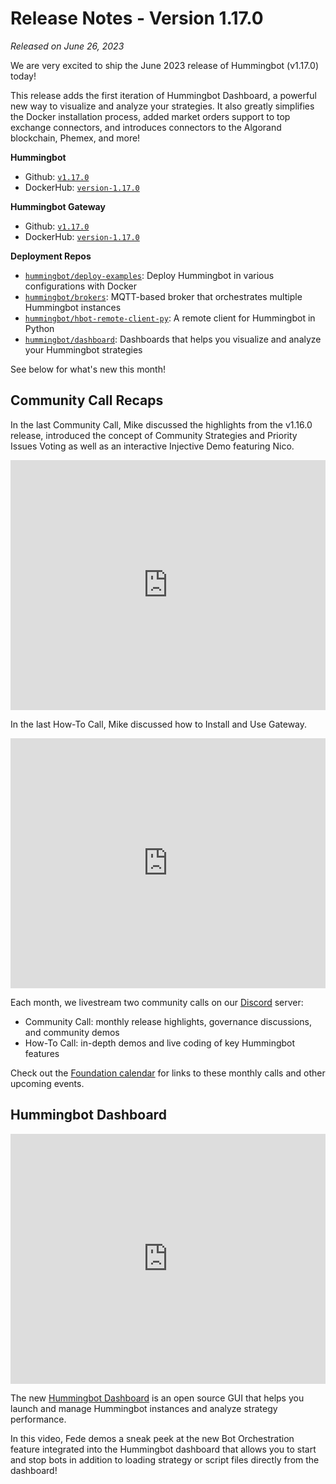 # Release Notes - Version 1.17.0

*Released on June 26, 2023*

We are very excited to ship the June 2023 release of Hummingbot (v1.17.0) today!

This release adds the first iteration of Hummingbot Dashboard, a powerful new way to visualize and analyze your strategies. It also greatly simplifies the Docker installation process, added market orders support to top exchange connectors, and introduces connectors to the Algorand blockchain, Phemex, and more!

**Hummingbot**

* Github: [`v1.17.0`](https://github.com/hummingbot/hummingbot/releases/tag/v1.17.0)
* DockerHub: [`version-1.17.0`](https://hub.docker.com/r/hummingbot/hummingbot/tags?name=version-1.17.0)

**Hummingbot Gateway**

* Github: [`v1.17.0`](https://github.com/hummingbot/gateway/releases/tag/v1.17.0)
* DockerHub: [`version-1.17.0`](https://hub.docker.com/r/hummingbot/gateway/tags?name=version-1.17.0)

**Deployment Repos**

* [`hummingbot/deploy-examples`](https://github.com/hummingbot/deploy-examples): Deploy Hummingbot in various configurations with Docker
* [`hummingbot/brokers`](https://github.com/hummingbot/brokers): MQTT-based broker that orchestrates multiple Hummingbot instances
* [`hummingbot/hbot-remote-client-py`](https://github.com/hummingbot/hbot-remote-client-py): A remote client for Hummingbot in Python
* [`hummingbot/dashboard`](https://github.com/hummingbot/dashboard): Dashboards that helps you visualize and analyze your Hummingbot strategies

See below for what's new this month!

## Community Call Recaps

In the last Community Call, Mike discussed the highlights from the v1.16.0 release, introduced the concept of Community Strategies and Priority Issues Voting as well as an interactive Injective Demo featuring Nico. 

<iframe style="width:100%; min-height:400px;" src="https://www.youtube.com/embed/Nj-8Ey6bKkg" frameborder="0" allow="accelerometer; autoplay; encrypted-media; gyroscope; picture-in-picture" allowfullscreen></iframe>

In the last How-To Call, Mike discussed how to Install and Use Gateway.

<iframe style="width:100%; min-height:400px;" src="https://www.youtube.com/embed/D05kKp-f2vg" frameborder="0" allow="accelerometer; autoplay; encrypted-media; gyroscope; picture-in-picture" allowfullscreen></iframe>

Each month, we livestream two community calls on our [Discord](https://discord.gg/hummingbot) server:

* Community Call: monthly release highlights, governance discussions, and community  demos
* How-To Call: in-depth demos and live coding of key Hummingbot features

Check out the [Foundation calendar](https://www.notion.so/hummingbot-foundation/5c767683f80b45c4934aa8cf755a2ff5?v=4dd057ac162f49c9813e11cec0688204&pvs=4) for links to these monthly calls and other upcoming events.

## Hummingbot Dashboard

<iframe style="width:100%; min-height:400px;" src="https://www.youtube.com/embed/NKnWRpq9qW8" frameborder="0" allow="accelerometer; autoplay; encrypted-media; gyroscope; picture-in-picture" allowfullscreen></iframe>

The new [Hummingbot Dashboard](https://github.com/hummingbot/dashboard) is an open source GUI that helps you launch and manage Hummingbot instances and analyze strategy performance. 

In this video, Fede demos a sneak peek at the new Bot Orchestration feature integrated into the Hummingbot dashboard that allows you to start and stop bots in addition to loading strategy or script files directly from the dashboard! 
